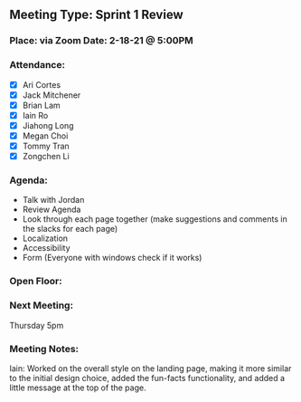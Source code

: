 ## Meeting Type: Sprint 1 Review
### Place: via Zoom					Date: 2-18-21 @ 5:00PM
				
### Attendance:   
- [x] Ari Cortes			
- [x] Jack Mitchener
- [x] Brian Lam				
- [x] Iain Ro
- [x] Jiahong Long			
- [x] Megan Choi
- [x] Tommy Tran			
- [x] Zongchen Li

### Agenda:
- Talk with Jordan
- Review Agenda
- Look through each page together (make suggestions and comments in the slacks for each page)
- Localization
- Accessibility
- Form (Everyone with windows check if it works)

### Open Floor:

### Next Meeting:
Thursday 5pm
### Meeting Notes:
Iain: Worked on the overall style on the landing page, making it more similar to the initial design choice, added the fun-facts functionality, and added a little message at the top of the page.
